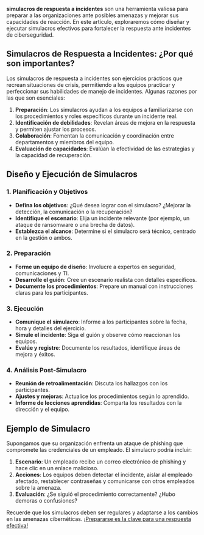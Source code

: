 **simulacros de respuesta a incidentes** son una herramienta valiosa para preparar a las organizaciones ante posibles amenazas y mejorar sus capacidades de reacción. En este artículo, exploraremos cómo diseñar y ejecutar simulacros efectivos para fortalecer la respuesta ante incidentes de ciberseguridad.

## Simulacros de Respuesta a Incidentes: ¿Por qué son importantes?

Los simulacros de respuesta a incidentes son ejercicios prácticos que recrean situaciones de crisis, permitiendo a los equipos practicar y perfeccionar sus habilidades de manejo de incidentes. Algunas razones por las que son esenciales:

1. **Preparación**: Los simulacros ayudan a los equipos a familiarizarse con los procedimientos y roles específicos durante un incidente real.
2. **Identificación de debilidades**: Revelan áreas de mejora en la respuesta y permiten ajustar los procesos.
3. **Colaboración**: Fomentan la comunicación y coordinación entre departamentos y miembros del equipo.
4. **Evaluación de capacidades**: Evalúan la efectividad de las estrategias y la capacidad de recuperación.

## Diseño y Ejecución de Simulacros

### 1. **Planificación y Objetivos**

- **Defina los objetivos**: ¿Qué desea lograr con el simulacro? ¿Mejorar la detección, la comunicación o la recuperación?
- **Identifique el escenario**: Elija un incidente relevante (por ejemplo, un ataque de ransomware o una brecha de datos).
- **Establezca el alcance**: Determine si el simulacro será técnico, centrado en la gestión o ambos.

### 2. **Preparación**

- **Forme un equipo de diseño**: Involucre a expertos en seguridad, comunicaciones y TI.
- **Desarrolle el guión**: Cree un escenario realista con detalles específicos.
- **Documente los procedimientos**: Prepare un manual con instrucciones claras para los participantes.

### 3. **Ejecución**

- **Comunique el simulacro**: Informe a los participantes sobre la fecha, hora y detalles del ejercicio.
- **Simule el incidente**: Siga el guión y observe cómo reaccionan los equipos.
- **Evalúe y registre**: Documente los resultados, identifique áreas de mejora y éxitos.

### 4. **Análisis Post-Simulacro**

- **Reunión de retroalimentación**: Discuta los hallazgos con los participantes.
- **Ajustes y mejoras**: Actualice los procedimientos según lo aprendido.
- **Informe de lecciones aprendidas**: Comparta los resultados con la dirección y el equipo.

## Ejemplo de Simulacro

Supongamos que su organización enfrenta un ataque de phishing que compromete las credenciales de un empleado. El simulacro podría incluir:

1. **Escenario**: Un empleado recibe un correo electrónico de phishing y hace clic en un enlace malicioso.
2. **Acciones**: Los equipos deben detectar el incidente, aislar al empleado afectado, restablecer contraseñas y comunicarse con otros empleados sobre la amenaza.
3. **Evaluación**: ¿Se siguió el procedimiento correctamente? ¿Hubo demoras o confusiones?

Recuerde que los simulacros deben ser regulares y adaptarse a los cambios en las amenazas cibernéticas. [¡Prepararse es la clave para una respuesta efectiva!](https://historiadelaempresa.com/plan-de-respuesta-a-incidentes)